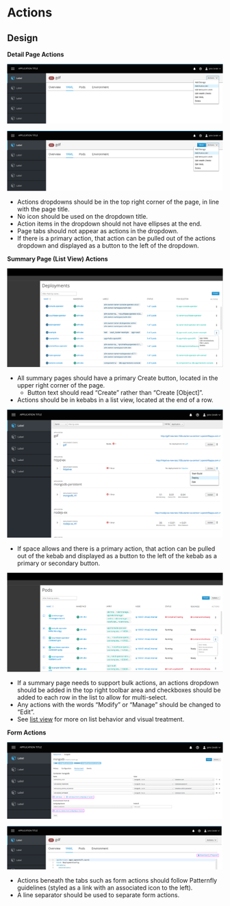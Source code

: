 # Actions

## Design

**Detail Page Actions**

![Detail Page Actions 1](img/1.png)

![Detail Page Actions 2](img/2.png)

* Actions dropdowns should be in the top right corner of the page, in line with the page title.
* No icon should be used on the dropdown title.
* Action items in the dropdown should not have ellipses at the end.
* Page tabs should not appear as actions in the dropdown.
* If there is a primary action, that action can be pulled out of the actions dropdown and displayed as a button to the left of the dropdown.


**Summary Page (List View) Actions**

![Summary Page Actions 1](img/3.png)

* All summary pages should have a primary Create button, located in the upper right corner of the page.
  * Button text should read “Create” rather than “Create [Object]”.
* Actions should be in kebabs in a list view, located at the end of a row.

![Summary Page Actions 2](img/4.png)

* If space allows and there is a primary action, that action can be pulled out of the kebab and displayed as a button to the left of the kebab as a primary or secondary button.

![Summary Page Actions 3](img/5.png)

* If a summary page needs to support bulk actions, an actions dropdown should be added in the top right toolbar area and checkboxes should be added to each row in the list to allow for multi-select.
* Any actions with the words “Modify” or “Manage” should be changed to “Edit”.
* See [list view](https://www.patternfly.org/pattern-library/content-views/list-view/) for more on list behavior and visual treatment.

**Form Actions**

![Form Actions 1](img/6.png)

![Form Actions 2](img/7.png)

* Actions beneath the tabs such as form actions should follow Patternfly guidelines (styled as a link with an associated icon to the left).
* A line separator should be used to separate form actions.
